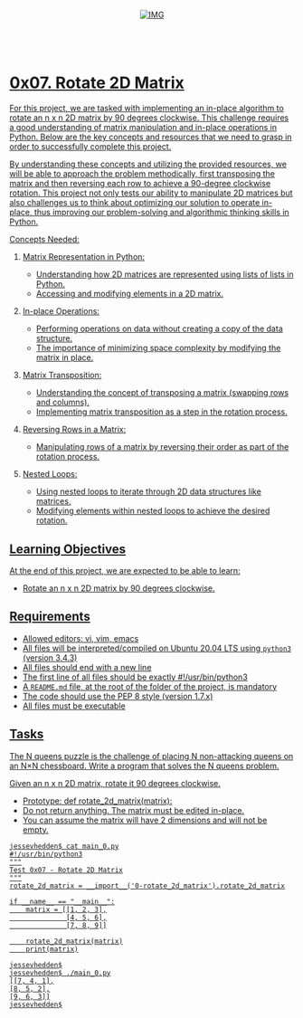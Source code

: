 <!-- repo image -->
<br />
<div align="center">
  <a href="https://github.com/github_username/repo_name">
    <img src="https://github.com/Abubacer/README-Template/blob/master/images/banner.png" alt="IMG" 
  </a>

<h1 align="center"></h1>
<div align="left">
<br />

# 0x07. Rotate 2D Matrix

For this project, we are tasked with implementing an in-place algorithm to rotate an n x n 2D matrix by 90 degrees clockwise. This challenge requires a good understanding of matrix manipulation and in-place operations in Python. Below are the key concepts and resources that we need to grasp in order to successfully complete this project.

By understanding these concepts and utilizing the provided resources, we will be able to approach the problem methodically, first transposing the matrix and then reversing each row to achieve a 90-degree clockwise rotation. This project not only tests our ability to manipulate 2D matrices but also challenges us to think about optimizing our solution to operate in-place, thus improving our problem-solving and algorithmic thinking skills in Python.

Concepts Needed:

  1. Matrix Representation in Python:
      - Understanding how 2D matrices are represented using lists of lists in Python.
      - Accessing and modifying elements in a 2D matrix.

  2. In-place Operations:
      - Performing operations on data without creating a copy of the data structure.
      - The importance of minimizing space complexity by modifying the matrix in place.

  3. Matrix Transposition:
      - Understanding the concept of transposing a matrix (swapping rows and columns).
      - Implementing matrix transposition as a step in the rotation process.

  4. Reversing Rows in a Matrix:
      - Manipulating rows of a matrix by reversing their order as part of the rotation process.

  5. Nested Loops:
      - Using nested loops to iterate through 2D data structures like matrices.
      - Modifying elements within nested loops to achieve the desired rotation.


## Learning Objectives

At the end of this project, we are expected to be able to learn:

- Rotate an n x n 2D matrix by 90 degrees clockwise.

## Requirements

  -  Allowed editors: vi, vim, emacs
  -  All files will be interpreted/compiled on Ubuntu 20.04 LTS using ```python3``` (version 3.4.3)
  -  All files should end with a new line
  -  The first line of all files should be exactly #!/usr/bin/python3
  -  A ```README.md``` file, at the root of the folder of the project, is mandatory
  -  The code should use the PEP 8 style (version 1.7.x)
  -  All files must be executable

## Tasks
The N queens puzzle is the challenge of placing N non-attacking queens on an N×N chessboard. Write a program that solves the N queens problem.

Given an n x n 2D matrix, rotate it 90 degrees clockwise.

  - Prototype: def rotate_2d_matrix(matrix):
  - Do not return anything. The matrix must be edited in-place.
  - You can assume the matrix will have 2 dimensions and will not be empty.

```
jessevhedden$ cat main_0.py
#!/usr/bin/python3
"""
Test 0x07 - Rotate 2D Matrix
"""
rotate_2d_matrix = __import__('0-rotate_2d_matrix').rotate_2d_matrix

if __name__ == "__main__":
    matrix = [[1, 2, 3],
              [4, 5, 6],
              [7, 8, 9]]

    rotate_2d_matrix(matrix)
    print(matrix)

jessevhedden$
jessevhedden$ ./main_0.py
[[7, 4, 1],
[8, 5, 2],
[9, 6, 3]]
jessevhedden$
```

</div>
